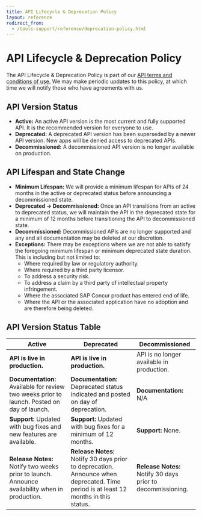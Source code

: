 ```yaml
---
title: API Lifecycle & Deprecation Policy
layout: reference
redirect_from:
  - /tools-support/reference/deprecation-policy.html
---
```


# API Lifecycle & Deprecation Policy

The API Lifecycle & Deprecation Policy is part of our [API terms and conditions of use.](/Terms-of-Use.html) We may make periodic updates to this policy, at which time we will notify those who have agreements with us.

## API Version Status  

* **Active:** An active API version is the most current and fully supported API. It is the recommended version for everyone to use.
* **Deprecated:** A deprecated API version has been superseded by a newer API version.  New apps will be denied access to deprecated APIs.
* **Decommissioned:** A decommissioned API version is no longer available on production.

## API Lifespan and State Change

* **Minimum Lifespan:** We will provide a minimum lifespan for APIs of 24 months in the active or deprecated status before announcing a decommissioned state.
*	**Deprecated -> Decommissioned:** Once an API transitions from an active to deprecated status, we will maintain the API in the deprecated state for a minimum of 12 months before transitioning the API to decommissioned state.
*	**Decommissioned:** Decommissioned APIs are no longer supported and any and all documentation may be deleted at our discretion.  
*	**Exceptions:** There may be exceptions where we are not able to satisfy the foregoing minimum lifespan or minimum deprecated state duration. This is including but not limited to:
    * Where required by law or regulatory authority.
    * Where required by a third party licensor.
    * To address a security risk.
    * To address a claim by a third party of intellectual property infringement.
    * Where the associated SAP Concur product has entered end of life.
    * Where the API or the associated application have no adoption and are therefore being deleted.

## API Version Status Table

Active|Deprecated|Decommissioned
---|---|---
**API is live in production.**| **API is live in production.** | API is no longer available in production.
**Documentation:** Available for review two weeks prior to launch. Posted on day of launch. | **Documentation:** Deprecated status indicated and posted on day of deprecation. | **Documentation:** N/A
**Support:** Updated with bug fixes and new features are available. | **Support:** Updated with bug fixes for a minimum of 12 months. | **Support:** None.
**Release Notes:** Notify two weeks prior to launch. Announce availability when in production.| **Release Notes:** Notify 30 days prior to deprecation. Announce when deprecated. Time period is at least 12 months in this status. | **Release Notes:** Notify 30 days prior to decommissioning.
